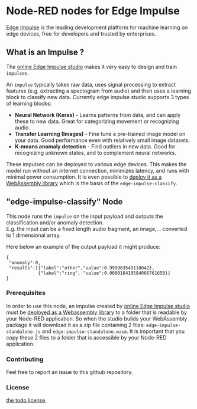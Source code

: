 Node-RED nodes for Edge Impulse
================================

[Edge Impulse](https://www.edgeimpulse.com/) is the leading development platform for machine learning on edge devices, free for developers and trusted by enterprises.

## What is an Impulse ?

The [online Edge Impulse studio](https://studio.edgeimpulse.com/) makes it very easy to design and train `impulses`.

An `impulse` typically takes raw data, uses signal processing to extract features (e.g. extracting a spectogram from audio) and then uses a learning block to classify new data. Currently edge impulse studio supports 3 types of learning blocks:

* **Neural Network (Keras)** - Learns patterns from data, and can apply these to new data. Great for categorizing movement or recognizing audio.
* **Transfer Learning (Images)** - Fine tune a pre-trained image model on your data. Good performance even with relatively small image datasets.
* **K-means anomaly detection** - Find outliers in new data. Good for recognizing unknown states, and to complement neural networks.

These impulses can be deployed to various edge devices.  This makes the model run without an internet connection, minimizes latency, and runs with minimal power consumption.  It is even possible to [deploy it as a WebAssembly library](https://docs.edgeimpulse.com/docs/through-webassembly) which is the basis of the `edge-impulse-classify`.

##  "edge-impulse-classify" Node

This node runs the `impulse` on the input payload and outputs the classification and/or anomaly detection.  
E.g. the input can be a fixed length audio fragment, an image,... converted to 1 dimensional array.

Here below an example of the output payload it might produce:
```
{
 "anomaly":0,
 "results":[{"label":"other","value":0.999983549118042},
            {"label":"ring", "value":0.000016410584066761658}]
}
```
### Prerequisites
In order to use this node, an impulse created by [online Edge Impulse studio](https://studio.edgeimpulse.com/) must be [deployed as a Webassembly library](https://docs.edgeimpulse.com/docs/through-webassembly) to a folder that is readable by your Node-RED application. 
So when the studio builds your WebAssembly package it will download it as a zip file containing 2 files: `edge-impulse-standalone.js` and `edge-impulse-standalone.wasm`.
It is important that you copy these 2 files to a folder that is accessible by your Node-RED application.

### Contributing

Feel free to report an issue to this github repository.

### License

[the todo license](LICENSE).
